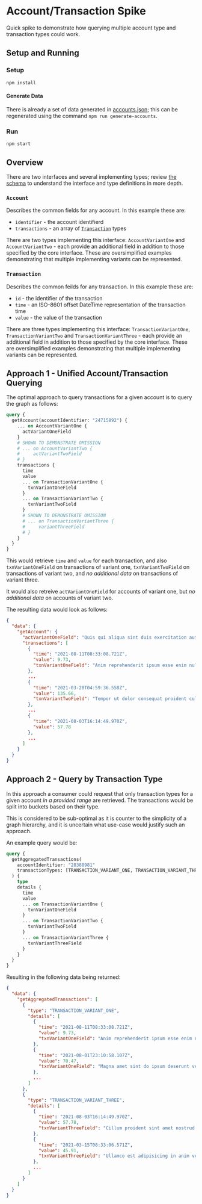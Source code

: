 # Account/Transaction Spike

Quick spike to demonstrate how querying multiple account type and transaction types could work.

## Setup and Running

### Setup

`npm install`

#### Generate Data

There is already a set of data generated in [accounts.json](./accounts.json); this can be regenerated using the command `npm run generate-accounts`.

### Run

`npm start`

## Overview

There are two interfaces and several implementing types; review [the schema](./schema.graphqls) to understand the interface and type definitions in more depth.

### `Account`

Describes the common fields for any account. In this example these are:

- `identifier` - the account identifierd
- `transactions` - an array of [`Transaction`](#Transaction) types

There are two types implementing this interface: `AccountVariantOne` and `AccountVariantTwo` - each provide an additional field in addition to those specified by the core interface. These are oversimplified examples demonstrating that multiple implementing variants can be represented.

### `Transaction`

Describes the common feilds for any transaction. In this example these are:

- `id` - the identifier of the transaction
- `time` - an ISO-8601 offset DateTime representation of the transaction time
- `value` - the value of the transaction

There are three types implementing this interface: `TransactionVariantOne`, `TransactionVariantTwo` and `TransactionVariantThree` - each provide an additional field in addition to those specified by the core interface. These are oversimplified examples demonstrating that multiple implementing variants can be represented.

## Approach 1 - Unified Account/Transaction Querying

The optimal approach to query transactions for a given account is to query the graph as follows:

```graphql
query {
  getAccount(accountIdentifier: "24715892") {
    ... on AccountVariantOne {
      actVariantOneField
    }
    # SHOWN TO DEMONSTRATE OMISSION
    # ... on AccountVariantTwo {
    #     actVariantTwoField
    # }
    transactions {
      time
      value
      ... on TransactionVariantOne {
        txnVariantOneField
      }
      ... on TransactionVariantTwo {
        txnVariantTwoField
      }
      # SHOWN TO DEMONSTRATE OMISSION
      # ... on TransactionVariantThree {
      # 	variantThreeField
      # }
    }
  }
}
```

This would retrieve `time` and `value` for each transaction, and also `txnVariantOneField` on transactions of variant one, `txnVariantTwoField` on transactions of variant two, and _no additional data_ on transactions of variant three.

It would also retreive `actVariantOneField` for accounts of variant one, but _no additional data_ on accounts of variant two.

The resulting data would look as follows:

```json
{
  "data": {
    "getAccount": {
      "actVariantOneField": "Quis qui aliqua sint duis exercitation aute culpa nostrud.",
      "transactions": [
        {
          "time": "2021-08-11T08:33:08.721Z",
          "value": 9.73,
          "txnVariantOneField": "Anim reprehenderit ipsum esse enim nulla laboris labore incididunt."
        },
        ...
        {
          "time": "2021-03-28T04:59:36.558Z",
          "value": 135.66,
          "txnVariantTwoField": "Tempor ut dolor consequat proident culpa proident elit ullamco commodo nostrud commodo ullamco."
        },
        ...
        {
          "time": "2021-08-03T16:14:49.970Z",
          "value": 57.78
        },
        ...
      ]
    }
  }
}
```

## Approach 2 - Query by Transaction Type

In this approach a consumer could request that only transaction types for a given account _in a provided range_ are retrieved. The transactions would be split into buckets based on their type.

This is considered to be sub-optimal as it is counter to the simplicity of a graph hierarchy, and it is uncertain what use-case would justify such an approach.

An example query would be:

```graphql
query {
  getAggregatedTransactions(
    accountIdentifier: "28388981"
    transactionTypes: [TRANSACTION_VARIANT_ONE, TRANSACTION_VARIANT_THREE]
  ) {
    type
    details {
      time
      value
      ... on TransactionVariantOne {
        txnVariantOneField
      }
      ... on TransactionVariantTwo {
        txnVariantTwoField
      }
      ... on TransactionVariantThree {
        txnVariantThreeField
      }
    }
  }
}
```

Resulting in the following data being returned:

```json
{
  "data": {
    "getAggregatedTransactions": [
      {
        "type": "TRANSACTION_VARIANT_ONE",
        "details": [
          {
            "time": "2021-08-11T08:33:08.721Z",
            "value": 9.73,
            "txnVariantOneField": "Anim reprehenderit ipsum esse enim nulla laboris labore incididunt."
          },
          {
            "time": "2021-08-01T23:10:58.107Z",
            "value": 70.47,
            "txnVariantOneField": "Magna amet sint do ipsum deserunt veniam mollit."
          },
          ...
        ]
      },
      {
        "type": "TRANSACTION_VARIANT_THREE",
        "details": [
          {
            "time": "2021-08-03T16:14:49.970Z",
            "value": 57.78,
            "txnVariantThreeField": "Cillum proident sint amet nostrud ad labore qui anim dolor culpa adipisicing nulla."
          },
          {
            "time": "2021-03-15T08:33:06.571Z",
            "value": 45.91,
            "txnVariantThreeField": "Ullamco est adipisicing in anim veniam."
          },
          ...
        ]
      }
    ]
  }
}
```
